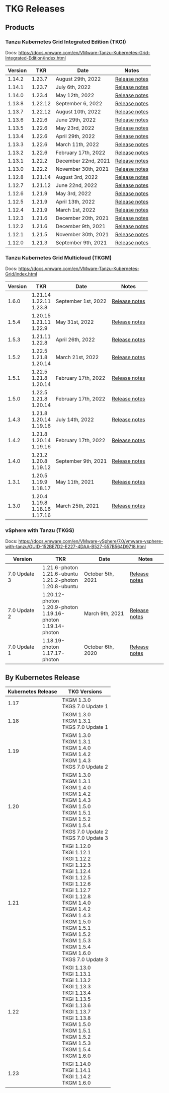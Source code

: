 # TKG Releases

## Products

### Tanzu Kubernetes Grid Integrated Edition (TKGI)
Docs: https://docs.vmware.com/en/VMware-Tanzu-Kubernetes-Grid-Integrated-Edition/index.html

|Version|TKR|Date|Notes|
|-------|---|----|-----|
|1.14.2|1.23.7<br />|August 29th, 2022|[Release notes](https://docs.vmware.com/en/VMware-Tanzu-Kubernetes-Grid-Integrated-Edition/1.14/tkgi/GUID-release-notes.html#1-14-2)|
|1.14.1|1.23.7<br />|July 6th, 2022|[Release notes](https://docs.vmware.com/en/VMware-Tanzu-Kubernetes-Grid-Integrated-Edition/1.14/tkgi/GUID-release-notes.html#tkgi-v1141-12)|
|1.14.0|1.23.4<br />|May 12th, 2022|[Release notes](https://docs.vmware.com/en/VMware-Tanzu-Kubernetes-Grid-Integrated-Edition/1.14/tkgi/GUID-release-notes.html#tkgi-v1140-24)|
|1.13.8|1.22.12<br />|September 6, 2022|[Release notes](https://docs.pivotal.io/tkgi/1-13/release-notes.html#1-13-8)|
|1.13.7|1.22.12<br />|August 10th, 2022|[Release notes](https://docs.pivotal.io/tkgi/1-13/release-notes.html#1-13-7)|
|1.13.6|1.22.6<br />|June 29th, 2022|[Release notes](https://docs.pivotal.io/tkgi/1-13/release-notes.html#1-13-6)|
|1.13.5|1.22.6<br />|May 23rd, 2022|[Release notes](https://docs.pivotal.io/tkgi/1-13/release-notes.html#1-13-5)|
|1.13.4|1.22.6<br />|April 29th, 2022|[Release notes](https://docs.pivotal.io/tkgi/1-13/release-notes.html#1-13-4)|
|1.13.3|1.22.6<br />|March 11th, 2022|[Release notes](https://docs.pivotal.io/tkgi/1-13/release-notes.html#1-13-3)|
|1.13.2|1.22.6<br />|February 17th, 2022|[Release notes](https://docs.pivotal.io/tkgi/1-13/release-notes.html#1-13-2)|
|1.13.1|1.22.2<br />|December 22nd, 2021|[Release notes](https://docs.pivotal.io/tkgi/1-13/release-notes.html#1-13-1)|
|1.13.0|1.22.2<br />|November 30th, 2021|[Release notes](https://docs.pivotal.io/tkgi/1-13/release-notes.html#1-13-0)|
|1.12.8|1.21.14<br />|August 3rd, 2022|[Release notes](https://docs.pivotal.io/tkgi/1-12/release-notes.html#1-12-8)|
|1.12.7|1.21.12<br />|June 22nd, 2022|[Release notes](https://docs.pivotal.io/tkgi/1-12/release-notes.html#1-12-7)|
|1.12.6|1.21.9<br />|May 3rd, 2022|[Release notes](https://docs.pivotal.io/tkgi/1-12/release-notes.html#1-12-6)|
|1.12.5|1.21.9<br />|April 13th, 2022|[Release notes](https://docs.pivotal.io/tkgi/1-12/release-notes.html#1-12-5)|
|1.12.4|1.21.9<br />|March 1st, 2022|[Release notes](https://docs.pivotal.io/tkgi/1-12/release-notes.html#1-12-4)|
|1.12.3|1.21.6<br />|December 20th, 2021|[Release notes](https://docs.pivotal.io/tkgi/1-12/release-notes.html#1-12-6)|
|1.12.2|1.21.6<br />|December 9th, 2021|[Release notes](https://docs.pivotal.io/tkgi/1-12/release-notes.html#1-12-2)|
|1.12.1|1.21.5<br />|November 30th, 2021|[Release notes](https://docs.pivotal.io/tkgi/1-12/release-notes.html#1-12-1)|
|1.12.0|1.21.3<br />|September 9th, 2021|[Release notes](https://docs.pivotal.io/tkgi/1-12/release-notes.html#1-12-0)|

### Tanzu Kubernetes Grid Multicloud (TKGM)
Docs: https://docs.vmware.com/en/VMware-Tanzu-Kubernetes-Grid/index.html

|Version|TKR|Date|Notes|
|-------|---|----|-----|
|1.6.0|1.21.14<br />1.22.11<br />1.23.8<br />|September 1st, 2022|[Release notes](https://docs.vmware.com/en/VMware-Tanzu-Kubernetes-Grid/1.6/vmware-tanzu-kubernetes-grid-16/GUID-release-notes.html)|
|1.5.4|1.20.15<br />1.21.11<br />1.22.9<br />|May 31st, 2022|[Release notes](https://docs.vmware.com/en/VMware-Tanzu-Kubernetes-Grid/1.5/vmware-tanzu-kubernetes-grid-15/GUID-release-notes.html)|
|1.5.3|1.21.11<br />1.22.8<br />|April 26th, 2022|[Release notes](https://docs.vmware.com/en/VMware-Tanzu-Kubernetes-Grid/1.5/vmware-tanzu-kubernetes-grid-15/GUID-release-notes.html)|
|1.5.2|1.22.5<br />1.21.8<br />1.20.14<br />|March 21st, 2022|[Release notes](https://docs.vmware.com/en/VMware-Tanzu-Kubernetes-Grid/1.5/vmware-tanzu-kubernetes-grid-15/GUID-release-notes.html)|
|1.5.1|1.22.5<br />1.21.8<br />1.20.14<br />|February 17th, 2022|[Release notes](https://docs.vmware.com/en/VMware-Tanzu-Kubernetes-Grid/1.5/vmware-tanzu-kubernetes-grid-15/GUID-release-notes.html)|
|1.5.0|1.22.5<br />1.21.8<br />1.20.14<br />|February 17th, 2022|[Release notes](https://docs.vmware.com/en/VMware-Tanzu-Kubernetes-Grid/1.5/vmware-tanzu-kubernetes-grid-15/GUID-release-notes.html)|
|1.4.3|1.21.8<br />1.20.14<br />1.19.16<br />|July 14th, 2022|[Release notes](https://docs.vmware.com/en/VMware-Tanzu-Kubernetes-Grid/1.4.3/rn/vmware-tanzu-kubernetes-grid-143-release-notes/index.html)|
|1.4.2|1.21.8<br />1.20.14<br />1.19.16<br />|February 17th, 2022|[Release notes](https://docs.vmware.com/en/VMware-Tanzu-Kubernetes-Grid/1.4.2/rn/vmware-tanzu-kubernetes-grid-142-release-notes/index.html)|
|1.4.0|1.21.2<br />1.20.8<br />1.19.12<br />|September 9th, 2021|[Release notes](https://docs.vmware.com/en/VMware-Tanzu-Kubernetes-Grid/1.4/rn/VMware-Tanzu-Kubernetes-Grid-14-Release-Notes.html)|
|1.3.1|1.20.5<br />1.19.9<br />1.18.17<br />|May 11th, 2021|[Release notes](https://docs.vmware.com/en/VMware-Tanzu-Kubernetes-Grid/1.3.1/rn/VMware-Tanzu-Kubernetes-Grid-131-Release-Notes.html)|
|1.3.0|1.20.4<br />1.19.8<br />1.18.16<br />1.17.16<br />|March 25th, 2021|[Release notes](https://docs.vmware.com/en/VMware-Tanzu-Kubernetes-Grid/1.3/rn/VMware-Tanzu-Kubernetes-Grid-13-Release-Notes.html)|

### vSphere with Tanzu (TKGS)
Docs: https://docs.vmware.com/en/VMware-vSphere/7.0/vmware-vsphere-with-tanzu/GUID-152BE7D2-E227-4DAA-B527-557B564D9718.html

|Version|TKR|Date|Notes|
|-------|---|----|-----|
|7.0 Update 3|1.21.6-photon<br />1.21.6-ubuntu<br />1.21.2-photon<br />1.20.8-ubuntu<br />|October 5th, 2021|[Release notes](https://docs.vmware.com/en/VMware-Tanzu-Kubernetes-releases/services/rn/vmware-tanzu-kubernetes-releases-release-notes/index.html#compatibility-for-vmware-tanzu-kubernetes-releases)|
|7.0 Update 2|1.20.12-photon<br />1.20.9-photon<br />1.19.16-photon<br />1.19.14-photon<br />|March 9th, 2021|[Release notes](https://docs.vmware.com/en/VMware-Tanzu-Kubernetes-releases/services/rn/vmware-tanzu-kubernetes-releases-release-notes/index.html#compatibility-for-vmware-tanzu-kubernetes-releases)|
|7.0 Update 1|1.18.19-photon<br />1.17.17-photon<br />|October 6th, 2020|[Release notes](https://docs.vmware.com/en/VMware-Tanzu-Kubernetes-releases/services/rn/vmware-tanzu-kubernetes-releases-release-notes/index.html#compatibility-for-vmware-tanzu-kubernetes-releases)|


## By Kubernetes Release
|Kubernetes Release|TKG Versions|
|------------------|------------|
|1.17|TKGM 1.3.0<br />TKGS 7.0 Update 1<br />|
|1.18|TKGM 1.3.0<br />TKGM 1.3.1<br />TKGS 7.0 Update 1<br />|
|1.19|TKGM 1.3.0<br />TKGM 1.3.1<br />TKGM 1.4.0<br />TKGM 1.4.2<br />TKGM 1.4.3<br />TKGS 7.0 Update 2<br />|
|1.20|TKGM 1.3.0<br />TKGM 1.3.1<br />TKGM 1.4.0<br />TKGM 1.4.2<br />TKGM 1.4.3<br />TKGM 1.5.0<br />TKGM 1.5.1<br />TKGM 1.5.2<br />TKGM 1.5.4<br />TKGS 7.0 Update 2<br />TKGS 7.0 Update 3<br />|
|1.21|TKGI 1.12.0<br />TKGI 1.12.1<br />TKGI 1.12.2<br />TKGI 1.12.3<br />TKGI 1.12.4<br />TKGI 1.12.5<br />TKGI 1.12.6<br />TKGI 1.12.7<br />TKGI 1.12.8<br />TKGM 1.4.0<br />TKGM 1.4.2<br />TKGM 1.4.3<br />TKGM 1.5.0<br />TKGM 1.5.1<br />TKGM 1.5.2<br />TKGM 1.5.3<br />TKGM 1.5.4<br />TKGM 1.6.0<br />TKGS 7.0 Update 3<br />|
|1.22|TKGI 1.13.0<br />TKGI 1.13.1<br />TKGI 1.13.2<br />TKGI 1.13.3<br />TKGI 1.13.4<br />TKGI 1.13.5<br />TKGI 1.13.6<br />TKGI 1.13.7<br />TKGI 1.13.8<br />TKGM 1.5.0<br />TKGM 1.5.1<br />TKGM 1.5.2<br />TKGM 1.5.3<br />TKGM 1.5.4<br />TKGM 1.6.0<br />|
|1.23|TKGI 1.14.0<br />TKGI 1.14.1<br />TKGI 1.14.2<br />TKGM 1.6.0<br />|
